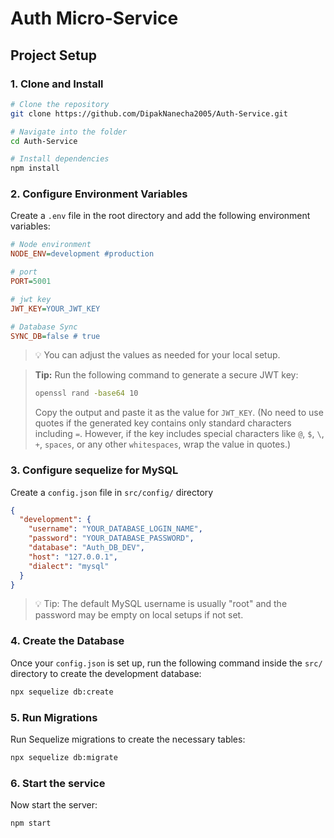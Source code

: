 # Auth Micro-Service

## Project Setup

### 1. Clone and Install

```bash
# Clone the repository
git clone https://github.com/DipakNanecha2005/Auth-Service.git

# Navigate into the folder
cd Auth-Service

# Install dependencies
npm install
```

### 2. Configure Environment Variables

Create a `.env` file in the root directory and add the following environment variables:

```ini
# Node environment
NODE_ENV=development #production

# port
PORT=5001

# jwt key
JWT_KEY=YOUR_JWT_KEY

# Database Sync
SYNC_DB=false # true
```

> 💡 You can adjust the values as needed for your local setup.

> **Tip:** Run the following command to generate a secure JWT key:
>
> ```bash
> openssl rand -base64 10
> ```
>
> Copy the output and paste it as the value for `JWT_KEY`. (No need to use quotes if the generated key contains only standard characters including `=`. However, if the key includes special characters like `@`, `$`, `\`, `+`, `spaces`, or any other `whitespaces`, wrap the value in quotes.)

### 3. Configure sequelize for MySQL

Create a `config.json` file in `src/config/` directory

```json
{
  "development": {
    "username": "YOUR_DATABASE_LOGIN_NAME",
    "password": "YOUR_DATABASE_PASSWORD",
    "database": "Auth_DB_DEV",
    "host": "127.0.0.1",
    "dialect": "mysql"
  }
}
```

> 💡 Tip: The default MySQL username is usually "root" and the password may be empty on local setups if not set.

### 4. Create the Database

Once your `config.json` is set up, run the following command inside the `src/` directory to create the development database:

```bash
npx sequelize db:create
```

### 5. Run Migrations

Run Sequelize migrations to create the necessary tables:

```bash
npx sequelize db:migrate
```

### 6. Start the service

Now start the server:

```bash
npm start
```

